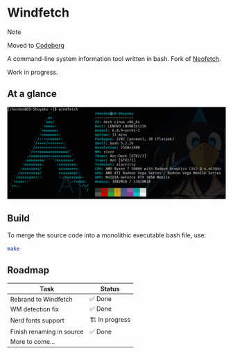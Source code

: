 # Windfetch

> [!NOTE]
> Moved to [Codeberg](https://codeberg.org/chardon_cs/windfetch)

A command-line system information tool written in bash. Fork of [Neofetch](https://github.com/dylanaraps/neofetch).

Work in progress.

## At a glance

![Screenshot](./docs/screenshot1.png)

## Build

To merge the source code into a monolithic executable bash file, use:

```bash
make 
```
## Roadmap

| Task                      | Status         |
|---------------------------|----------------|
| Rebrand to Windfetch      | ✅ Done        |
| WM detection fix          | ✅ Done        |
| Nerd fonts support        | 🏗️ In progress |
| Finish renaming in source | ✅ Done        |
| More to come...           |                |

